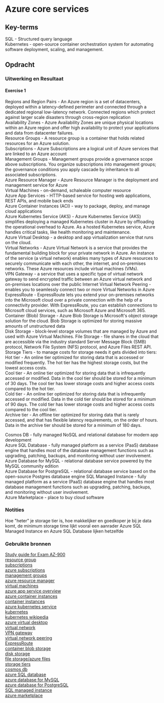 # Azure core services


## Key-terms
SQL - Structured query language  
Kubernetes - open-source container orchestration system for automating software deployment, scaling, and management.  

## Opdracht
### Uitwerking en Resultaat
#### Exercise 1
Regions and Region Pairs - An Azure region is a set of datacenters, deployed within a latency-defined perimeter and connected through a dedicated regional low-latency network. Connected regions which protect against larger scale disasters through cross-region replication  
Availability Zones - Azure Availability Zones are unique physical locations within an Azure region and offer high availability to protect your applications and data from datacenter failures.  
Resource Groups - A resource group is a container that holds related resources for an Azure solution.  
Subscriptions - Azure Subscriptions are a logical unit of Azure services that are linked to an Azure account  
Management Groups - Management groups provide a governance scope above subscriptions. You organize subscriptions into management groups; the governance conditions you apply cascade by inheritance to all associated subscriptions.  
Azure Resource Manager - Azure Resource Manager is the deployment and management service for Azure  
Virtual Machines - on-demand, schaleable computer resource  
Azure App Services - HTTP-based service for hosting web applications, REST APIs, and mobile back ends  
Azure Container Instances (ACI) - way to package, deploy, and manage cloud applications  
Azure Kubernetes Service (AKS) - Azure Kubernetes Service (AKS) simplifies deploying a managed Kubernetes cluster in Azure by offloading the operational overhead to Azure. As a hosted Kubernetes service, Azure handles critical tasks, like health monitoring and maintenance.  
Azure Virtual Desktop - a desktop and app virtualization service that runs on the cloud.  
Virtual Networks - Azure Virtual Network is a service that provides the fundamental building block for your private network in Azure. An instance of the service (a virtual network) enables many types of Azure resources to securely communicate with each other, the internet, and on-premises networks. These Azure resources include virtual machines (VMs).  
VPN Gateway - a service that uses a specific type of virtual network gateway to send encrypted traffic between an Azure virtual network and on-premises locations over the public Internet
Virtual Network Peering - enables you to seamlessly connect two or more Virtual Networks in Azure  
ExpressRoute - ExpressRoute lets you extend your on-premises networks into the Microsoft cloud over a private connection with the help of a connectivity provider. With ExpressRoute, you can establish connections to Microsoft cloud services, such as Microsoft Azure and Microsoft 365.  
Container (Blob) Storage - Azure Blob Storage is Microsoft's object storage solution for the cloud. Blob Storage is optimized for storing massive amounts of unstructured data  
Disk Storage - block-level storage volumes that are managed by Azure and used with Azure Virtual Machines. 
File Storage - file shares in the cloud that are accessible via the industry standard Server Message Block (SMB) protocol, Network File System (NFS) protocol, and Azure Files REST API.  
Storage Tiers - to manage costs for storage needs it gets divided into tiers:  
    Hot tier - An online tier optimized for storing data that is accessed or modified frequently. The hot tier has the highest storage costs, but the lowest access costs.  
    Cool tier - An online tier optimized for storing data that is infrequently accessed or modified. Data in the cool tier should be stored for a minimum of 30 days. The cool tier has lower storage costs and higher access costs compared to the hot tier.  
    Cold tier - An online tier optimized for storing data that is infrequently accessed or modified. Data in the cold tier should be stored for a minimum of 90 days. The cold tier has lower storage costs and higher access costs compared to the cool tier.  
    Archive tier - An offline tier optimized for storing data that is rarely accessed, and that has flexible latency requirements, on the order of hours. Data in the archive tier should be stored for a minimum of 180 days.  

Cosmos DB - fully managed NoSQL and relational database for modern app development  
Azure SQL Database - fully managed platform as a service (PaaS) database engine that handles most of the database management functions such as upgrading, patching, backups, and monitoring without user involvement.  
Azure Database for MySQL - relational database service powered by the MySQL community edition  
Azure Database for PostgreSQL - relational database service based on the open-source Postgres database engine
SQL Managed Instance - fully managed platform as a service (PaaS) database engine that handles most database management functions such as upgrading, patching, backups, and monitoring without user involvement.  
Azure Marketplace - place to buy cloud software

### Notities
Hoe "heter" je storage tier is, hoe makkelijker en goedkoper je bij je data komt, de minimum storage time lijkt vooral een aanrader
Azure SQL Managed Instance en Azure SQL Database lijken hetzelfde

### Gebruikte bronnen
[Study guide for Exam AZ-900](https://learn.microsoft.com/en-us/credentials/certifications/resources/study-guides/az-900)  
[resource group](https://learn.microsoft.com/en-us/azure/azure-resource-manager/management/manage-resource-groups-portal)  
[subscriptions](https://k21academy.com/microsoft-azure/az-900/az-900-azure-subscriptions/)  
[azure subscriptions](https://learn.microsoft.com/en-us/azure/api-management/api-management-subscriptions)  
[management groups](https://learn.microsoft.com/en-us/azure/governance/management-groups/overview)  
[azure resource manager](https://learn.microsoft.com/en-us/azure/azure-resource-manager/management/overview)  
[virtual machines](https://learn.microsoft.com/en-us/azure/virtual-machines/overview)  
[azure app service overview](https://learn.microsoft.com/en-us/azure/app-service/overview)  
[azure container instances](https://learn.microsoft.com/en-us/azure/container-instances/container-instances-overview)  
[container instances](https://azure.microsoft.com/en-us/products/container-instances)  
[azure kubernetes service](https://learn.microsoft.com/en-us/azure/aks/intro-kubernetes)  
[kubernetes](https://azure.microsoft.com/en-us/products/kubernetes-service)  
[kubernetes wikipedia](https://en.wikipedia.org/wiki/Kubernetes)  
[azure virtual desktop](https://learn.microsoft.com/en-us/azure/virtual-desktop/overview)  
[virtual network](https://learn.microsoft.com/en-us/azure/virtual-network/virtual-networks-overview)  
[VPN gateway](https://learn.microsoft.com/en-us/azure/vpn-gateway/vpn-gateway-about-vpngateways)  
[virtual network peering](https://learn.microsoft.com/en-us/azure/virtual-network/virtual-network-peering-overview)  
[ExpressRoute](https://learn.microsoft.com/en-us/azure/expressroute/expressroute-introduction)  
[container blob storage](https://learn.microsoft.com/en-us/azure/storage/blobs/storage-blobs-introduction)  
[disk storage](https://learn.microsoft.com/en-us/azure/virtual-machines/managed-disks-overview)  
[file storage/azure files](https://learn.microsoft.com/en-us/azure/storage/files/storage-files-introduction)  
[storage tiers](https://learn.microsoft.com/en-us/azure/storage/blobs/access-tiers-overview)  
[cosmos db](https://learn.microsoft.com/en-us/azure/cosmos-db/introduction)  
[azure SQL database](https://learn.microsoft.com/en-us/azure/azure-sql/database/sql-database-paas-overview?view=azuresql)  
[azure database for MySQL](https://learn.microsoft.com/en-us/azure/mysql/)  
[azure database for PostgreSQL](https://learn.microsoft.com/en-us/azure/postgresql/)  
[SQL managed instance](https://learn.microsoft.com/en-us/azure/azure-sql/managed-instance/sql-managed-instance-paas-overview?view=azuresql)  
[azure marketplace](https://azuremarketplace.microsoft.com/en-us/)  
